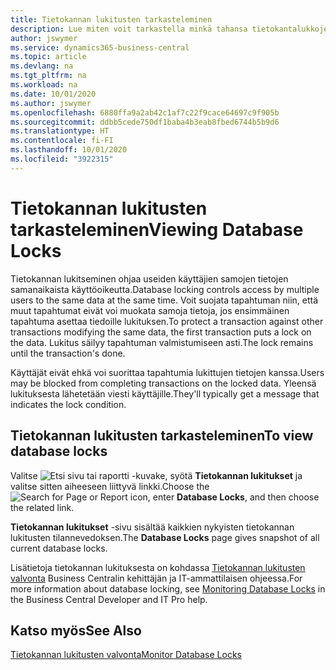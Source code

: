```yaml
---
title: Tietokannan lukitusten tarkasteleminen
description: Lue miten voit tarkastella minkä tahansa tietokantalukkojen tietoja suoraan Business Centralin asiakasliittymästä.
author: jswymer
ms.service: dynamics365-business-central
ms.topic: article
ms.devlang: na
ms.tgt_pltfrm: na
ms.workload: na
ms.date: 10/01/2020
ms.author: jswymer
ms.openlocfilehash: 6880ffa9a2ab42c1af7c22f9cace64697c9f905b
ms.sourcegitcommit: ddbb5cede750df1baba4b3eab8fbed6744b5b9d6
ms.translationtype: HT
ms.contentlocale: fi-FI
ms.lasthandoff: 10/01/2020
ms.locfileid: "3922315"
---
```

# <a name="viewing-database-locks"></a><span data-ttu-id="7e36f-103">Tietokannan lukitusten tarkasteleminen</span><span class="sxs-lookup"><span data-stu-id="7e36f-103">Viewing Database Locks</span></span>

<span data-ttu-id="7e36f-104">Tietokannan lukitseminen ohjaa useiden käyttäjien samojen tietojen samanaikaista käyttöoikeutta.</span><span class="sxs-lookup"><span data-stu-id="7e36f-104">Database locking controls access by multiple users to the same data at the same time.</span></span> <span data-ttu-id="7e36f-105">Voit suojata tapahtuman niin, että muut tapahtumat eivät voi muokata samoja tietoja, jos ensimmäinen tapahtuma asettaa tiedoille lukituksen.</span><span class="sxs-lookup"><span data-stu-id="7e36f-105">To protect a transaction against other transactions modifying the same data, the first transaction puts a lock on the data.</span></span> <span data-ttu-id="7e36f-106">Lukitus säilyy tapahtuman valmistumiseen asti.</span><span class="sxs-lookup"><span data-stu-id="7e36f-106">The lock remains until the transaction's done.</span></span>

<span data-ttu-id="7e36f-107">Käyttäjät eivät ehkä voi suorittaa tapahtumia lukittujen tietojen kanssa.</span><span class="sxs-lookup"><span data-stu-id="7e36f-107">Users may be blocked from completing transactions on the locked data.</span></span> <span data-ttu-id="7e36f-108">Yleensä lukituksesta lähetetään viesti käyttäjille.</span><span class="sxs-lookup"><span data-stu-id="7e36f-108">They'll typically get a message that indicates the lock condition.</span></span>

## <a name="to-view-database-locks"></a><span data-ttu-id="7e36f-109">Tietokannan lukitusten tarkasteleminen</span><span class="sxs-lookup"><span data-stu-id="7e36f-109">To view database locks</span></span>

<span data-ttu-id="7e36f-110">Valitse ![Etsi sivu tai raportti](media/ui-search/search_small.png "Etsi sivua tai raporttia -kuvake") -kuvake, syötä **Tietokannan lukitukset** ja valitse sitten aiheeseen liittyvä linkki.</span><span class="sxs-lookup"><span data-stu-id="7e36f-110">Choose the ![Search for Page or Report](media/ui-search/search_small.png "Search for Page or Report icon") icon, enter **Database Locks**, and then choose the related link.</span></span>

<span data-ttu-id="7e36f-111">**Tietokannan lukitukset** -sivu sisältää kaikkien nykyisten tietokannan lukitusten tilannevedoksen.</span><span class="sxs-lookup"><span data-stu-id="7e36f-111">The **Database Locks** page gives snapshot of all current database locks.</span></span>

<span data-ttu-id="7e36f-112">Lisätietoja tietokannan lukituksesta on kohdassa [Tietokannan lukitusten valvonta](/dynamics365/business-central/dev-itpro/administration/monitor-database-locks) Business Centralin kehittäjän ja IT-ammattilaisen ohjeessa.</span><span class="sxs-lookup"><span data-stu-id="7e36f-112">For more information about database locking, see [Monitoring Database Locks](/dynamics365/business-central/dev-itpro/administration/monitor-database-locks) in the Business Central Developer and IT Pro help.</span></span>

## <a name="see-also"></a><span data-ttu-id="7e36f-113">Katso myös</span><span class="sxs-lookup"><span data-stu-id="7e36f-113">See Also</span></span>

[<span data-ttu-id="7e36f-114">Tietokannan lukitusten valvonta</span><span class="sxs-lookup"><span data-stu-id="7e36f-114">Monitor Database Locks</span></span>](/dynamics365/business-central/dev-itpro/administration/monitor-database-locks) 
